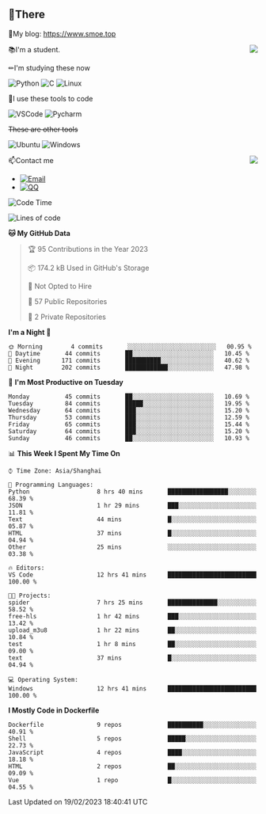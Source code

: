 
## 👏There

📰My blog: https://www.smoe.top

<img align="right" src="https://github-readme-stats.vercel.app/api/top-langs/?username=AkashiCoin"/>


📚I'm a student.

✏I'm studying these now

![Python](https://img.shields.io/badge/-Python-blue?style=flat-square&logo=Python&logoColor=fff)
![C](https://img.shields.io/badge/-C-585858?style=flat-square&logo=C&logoColor=fff)
![Linux](https://img.shields.io/badge/-Linux-black?style=flat-square&logo=Linux&logoColor=fff)

🔨I use these tools to code

![VSCode](https://img.shields.io/badge/-VSCode-blue?style=flat-square&logo=visualstudiocode&logoColor=fff)
![Pycharm](https://img.shields.io/badge/-Pycharm-green?style=flat-square&logo=pycharm&logoColor=fff)

 ~~These are other tools~~

![Ubuntu](https://img.shields.io/badge/-Ubuntu-orange?style=flat-square&logo=Ubuntu&logoColor=fff)
![Windows](https://img.shields.io/badge/-Windows-blue?style=flat-square&logo=Windows&logoColor=fff)

<img align="right" src="https://github-readme-stats.vercel.app/api?username=AkashiCoin" />


📫Contact me

* [![Email](https://img.shields.io/badge/Email-l1040186796@gmail.com-1?style=social&logoColor=fff)](mailto:l1040186796@gmail.com)
* [![QQ](https://img.shields.io/badge/QQ-1040186796-1?style=social&logoColor=fff)](tencent://AddContact/?fromId=45&fromSubId=1&subcmd=all&uin=1040186796&website=www.oicqzone.com)

<!--START_SECTION:waka-->
![Code Time](http://img.shields.io/badge/Code%20Time-574%20hrs%2033%20mins-blue)

![Lines of code](https://img.shields.io/badge/From%20Hello%20World%20I%27ve%20Written-109%20Thousand%20lines%20of%20code-blue)

**🐱 My GitHub Data** 

> 🏆 95 Contributions in the Year 2023
 > 
> 📦 174.2 kB Used in GitHub's Storage 
 > 
> 🚫 Not Opted to Hire
 > 
> 📜 57 Public Repositories 
 > 
> 🔑 2 Private Repositories  
 > 
**I'm a Night 🦉** 

```text
🌞 Morning        4 commits       ░░░░░░░░░░░░░░░░░░░░░░░░░   00.95 % 
🌆 Daytime       44 commits       ██░░░░░░░░░░░░░░░░░░░░░░░   10.45 % 
🌃 Evening      171 commits       ██████████░░░░░░░░░░░░░░░   40.62 % 
🌙 Night        202 commits       ████████████░░░░░░░░░░░░░   47.98 % 

```
📅 **I'm Most Productive on Tuesday** 

```text
Monday          45 commits       ██░░░░░░░░░░░░░░░░░░░░░░░   10.69 % 
Tuesday         84 commits       █████░░░░░░░░░░░░░░░░░░░░   19.95 % 
Wednesday       64 commits       ███░░░░░░░░░░░░░░░░░░░░░░   15.20 % 
Thursday        53 commits       ███░░░░░░░░░░░░░░░░░░░░░░   12.59 % 
Friday          65 commits       ███░░░░░░░░░░░░░░░░░░░░░░   15.44 % 
Saturday        64 commits       ███░░░░░░░░░░░░░░░░░░░░░░   15.20 % 
Sunday          46 commits       ██░░░░░░░░░░░░░░░░░░░░░░░   10.93 % 

```


📊 **This Week I Spent My Time On** 

```text
⌚︎ Time Zone: Asia/Shanghai

💬 Programming Languages: 
Python                   8 hrs 40 mins       █████████████████░░░░░░░░   68.39 % 
JSON                     1 hr 29 mins        ███░░░░░░░░░░░░░░░░░░░░░░   11.81 % 
Text                     44 mins             █░░░░░░░░░░░░░░░░░░░░░░░░   05.87 % 
HTML                     37 mins             █░░░░░░░░░░░░░░░░░░░░░░░░   04.94 % 
Other                    25 mins             ░░░░░░░░░░░░░░░░░░░░░░░░░   03.38 % 

🔥 Editors: 
VS Code                  12 hrs 41 mins      █████████████████████████   100.00 % 

🐱‍💻 Projects: 
spider                   7 hrs 25 mins       ██████████████░░░░░░░░░░░   58.52 % 
free-hls                 1 hr 42 mins        ███░░░░░░░░░░░░░░░░░░░░░░   13.42 % 
upload_m3u8              1 hr 22 mins        ██░░░░░░░░░░░░░░░░░░░░░░░   10.84 % 
test                     1 hr 8 mins         ██░░░░░░░░░░░░░░░░░░░░░░░   09.00 % 
text                     37 mins             █░░░░░░░░░░░░░░░░░░░░░░░░   04.94 % 

💻 Operating System: 
Windows                  12 hrs 41 mins      █████████████████████████   100.00 % 

```

**I Mostly Code in Dockerfile** 

```text
Dockerfile               9 repos             ██████████░░░░░░░░░░░░░░░   40.91 % 
Shell                    5 repos             █████░░░░░░░░░░░░░░░░░░░░   22.73 % 
JavaScript               4 repos             ████░░░░░░░░░░░░░░░░░░░░░   18.18 % 
HTML                     2 repos             ██░░░░░░░░░░░░░░░░░░░░░░░   09.09 % 
Vue                      1 repo              █░░░░░░░░░░░░░░░░░░░░░░░░   04.55 % 

```



 Last Updated on 19/02/2023 18:40:41 UTC
<!--END_SECTION:waka-->
